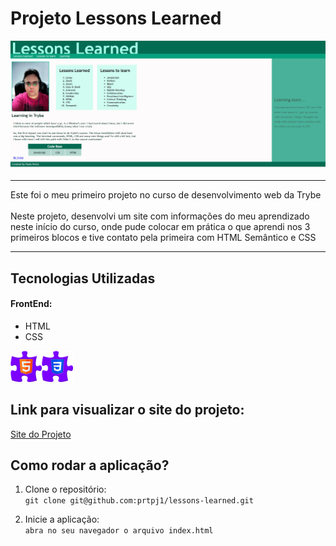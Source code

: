 # Projeto Lessons Learned
<img src="https://github.com/prtpj1/lessons-learned/blob/main/images/Screenshot_111.png" alt="Header" /><br>
<hr/>
Este foi o meu primeiro projeto no curso de desenvolvimento web da Trybe
<br>
<br>
Neste projeto, desenvolvi um site com informações do meu aprendizado neste início do curso, onde pude colocar em prática o que aprendi nos 3 primeiros blocos e tive contato pela primeira com HTML Semântico e CSS
<br>
<hr/>

## Tecnologias Utilizadas

#### FrontEnd:

* HTML
* CSS

<img src="https://github.com/prtpj1/prtpj1/blob/main/Github%20Imgs/html2.png" width="50" height="50" alt="HTML" /><img src="https://github.com/prtpj1/prtpj1/blob/main/Github%20Imgs/CSS2.png" width="50" height="50" alt="CSS" />


## Link para visualizar o site do projeto:

[Site do Projeto](https://prtpj1.github.io/lessons-learned/)

## Como rodar a aplicação?

1. Clone o repositório: <br>
`git clone git@github.com:prtpj1/lessons-learned.git` 

2. Inicie a aplicação: <br>
`abra no seu navegador o arquivo index.html` 
<br>
